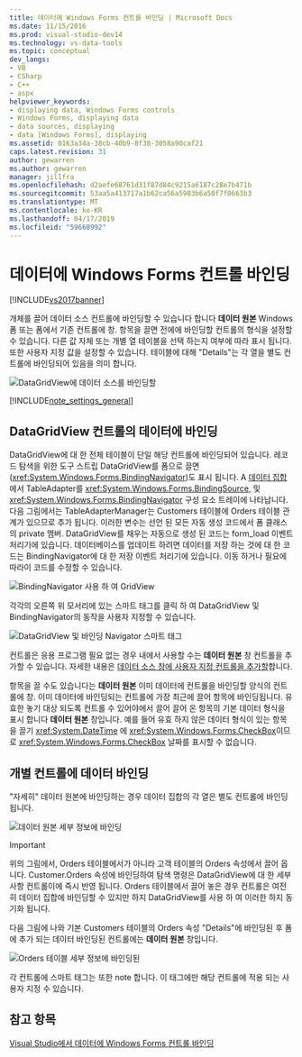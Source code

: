 ```yaml
---
title: 데이터에 Windows Forms 컨트롤 바인딩 | Microsoft Docs
ms.date: 11/15/2016
ms.prod: visual-studio-dev14
ms.technology: vs-data-tools
ms.topic: conceptual
dev_langs:
- VB
- CSharp
- C++
- aspx
helpviewer_keywords:
- displaying data, Windows Forms controls
- Windows Forms, displaying data
- data sources, displaying
- data [Windows Forms], displaying
ms.assetid: 0163a34a-38cb-40b9-8f38-3058a90caf21
caps.latest.revision: 31
author: gewarren
ms.author: gewarren
manager: jillfra
ms.openlocfilehash: d2aefe68761d31f87d84c9215a6187c28e7b471b
ms.sourcegitcommit: 53aa5a413717a1b62ca56a5983b6a50f7f0663b3
ms.translationtype: MT
ms.contentlocale: ko-KR
ms.lasthandoff: 04/17/2019
ms.locfileid: "59668992"
---
```

# <a name="bind-windows-forms-controls-to-data"></a>데이터에 Windows Forms 컨트롤 바인딩
[!INCLUDE[vs2017banner](../includes/vs2017banner.md)]

개체를 끌어 데이터 소스 컨트롤에 바인딩할 수 있습니다 합니다 **데이터 원본** Windows 폼 또는 폼에서 기존 컨트롤에 창. 항목을 끌면 전에에 바인딩할 컨트롤의 형식을 설정할 수 있습니다. 다른 값 자체 또는 개별 열 테이블을 선택 하는지 여부에 따라 표시 됩니다.  또한 사용자 지정 값을 설정할 수 있습니다. 테이블에 대해 "Details"는 각 열을 별도 컨트롤에 바인딩되어 있음을 의미 합니다.  
  
 ![DataGridView에 데이터 소스를 바인딩할](../data-tools/media/raddata-bind-data-source-to-datagridview.png "raddata DataGridView 데이터 원본 바인드")  
  
 [!INCLUDE[note_settings_general](../includes/note-settings-general-md.md)]  
  
## <a name="bind-to--data-in-a-datagridview-control"></a>DataGridView 컨트롤의 데이터에 바인딩  
 DataGridView에 대 한 전체 테이블이 단일 해당 컨트롤에 바인딩되어 있습니다. 레코드 탐색을 위한 도구 스트립 DataGridView를 폼으로 끌면 (<xref:System.Windows.Forms.BindingNavigator>)도 표시 됩니다. A [데이터 집합](../data-tools/dataset-tools-in-visual-studio.md)에서 TableAdapter를 <xref:System.Windows.Forms.BindingSource>, 및 <xref:System.Windows.Forms.BindingNavigator> 구성 요소 트레이에 나타납니다. 다음 그림에서는 TableAdapterManager는 Customers 테이블에 Orders 테이블 관계가 있으므로 추가 됩니다. 이러한 변수는 선언 된 모든 자동 생성 코드에서 폼 클래스의 private 멤버. DataGridView를 채우는 자동으로 생성 된 코드는 form_load 이벤트 처리기에 있습니다. 데이터베이스를 업데이트 하려면 데이터를 저장 하는 것에 대 한 코드는 BindingNavigator에 대 한 저장 이벤트 처리기에 있습니다. 이동 하거나 필요에 따라이 코드를 수정할 수 있습니다.  
  
 ![BindingNavigator 사용 하 여 GridView](../data-tools/media/raddata-gridview-with-bindingnavigator.png "raddata BindingNavigator 사용 하 여 GridView")  
  
 각각의 오른쪽 위 모서리에 있는 스마트 태그를 클릭 하 여 DataGridView 및 BindingNavigator의 동작을 사용자 지정할 수 있습니다.  
  
 ![DataGridView 및 바인딩 Navigator 스마트 태그](../data-tools/media/raddata-datagridview-and-binding-navigator-smart-tags.png "raddata DataGridView 및 바인딩 Navigator 스마트 태그")  
  
 컨트롤은 응용 프로그램 필요 없는 경우 내에서 사용할 수는 **데이터 원본** 창 컨트롤을 추가할 수 있습니다. 자세한 내용은 [데이터 소스 창에 사용자 지정 컨트롤을 추가할](../data-tools/add-custom-controls-to-the-data-sources-window.md)합니다.  
  
 항목을 끌 수도 있습니다는 **데이터 원본** 이미 데이터에 컨트롤을 바인딩할 양식의 컨트롤에 창. 이미 데이터에 바인딩되는 컨트롤에 가장 최근에 끌어 항목에 바인딩됩니다. 유효한 놓기 대상 되도록 컨트롤 수 있어야에서 끌어 끌어 온 항목의 기본 데이터 형식을 표시 합니다 **데이터 원본** 창입니다. 예를 들어 유효 하지 않은 데이터 형식이 있는 항목을 끌기 <xref:System.DateTime> 에 <xref:System.Windows.Forms.CheckBox>이므로 <xref:System.Windows.Forms.CheckBox> 날짜를 표시할 수 없습니다.  
  
## <a name="bind-to--data-in-individual-controls"></a>개별 컨트롤에 데이터 바인딩  
 "자세히" 데이터 원본에 바인딩하는 경우 데이터 집합의 각 열은 별도 컨트롤에 바인딩됩니다.  
  
 ![데이터 원본 세부 정보에 바인딩](../data-tools/media/raddata-bind-data-source-to-details.png "raddata 세부 정보를 데이터 원본 바인드")  
  
> [!IMPORTANT]
>  위의 그림에서, Orders 테이블에서가 아니라 고객 테이블의 Orders 속성에서 끌어 옵니다. Customer.Orders 속성에 바인딩하여 탐색 명령은 DataGridView에 대 한 세부 사항 컨트롤이에 즉시 반영 됩니다. Orders 테이블에서 끌어 놓은 경우 컨트롤은 여전히 데이터 집합에 바인딩할 수 있지만 하지 DataGridView를 사용 하 여 이러한 하지 동기화 됩니다.  
  
 다음 그림에 나와 기본 Customers 테이블의 Orders 속성 "Details"에 바인딩된 후 폼에 추가 되는 데이터 바인딩된 컨트롤에는 **데이터 원본** 창입니다.  
  
 ![Orders 테이블 세부 정보에 바인딩된](../data-tools/media/raddata-orders-table-bound-to-details.png "raddata Orders 테이블 바인딩 세부 정보")  
  
 각 컨트롤에 스마트 태그는 또한 note 합니다. 이 태그에만 해당 컨트롤에 적용 되는 사용자 지정 수 있습니다.  
  
## <a name="see-also"></a>참고 항목  
 [Visual Studio에서 데이터에 Windows Forms 컨트롤 바인딩](../data-tools/bind-windows-forms-controls-to-data-in-visual-studio.md)
